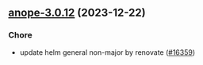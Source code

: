 

## [anope-3.0.12](https://github.com/truecharts/charts/compare/anope-3.0.11...anope-3.0.12) (2023-12-22)

### Chore

- update helm general non-major by renovate ([#16359](https://github.com/truecharts/charts/issues/16359))
  
  